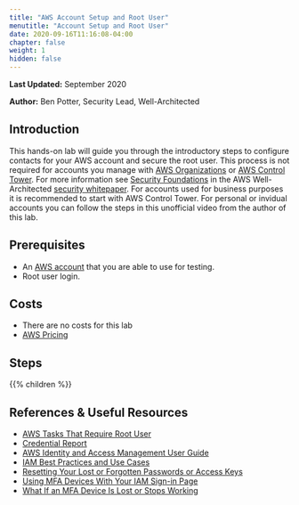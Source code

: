 ```yaml
---
title: "AWS Account Setup and Root User"
menutitle: "Account Setup and Root User"
date: 2020-09-16T11:16:08-04:00
chapter: false
weight: 1
hidden: false
---
```


**Last Updated:** September 2020

**Author:** Ben Potter, Security Lead, Well-Architected


## Introduction

This hands-on lab will guide you through the introductory steps to configure contacts for your AWS account and secure the root user. This process is not required for accounts you manage with [AWS Organizations](https://aws.amazon.com/organizations/) or [AWS Control Tower](https://aws.amazon.com/controltower/). For more information see [Security Foundations](https://docs.aws.amazon.com/wellarchitected/latest/security-pillar/security.html) in the AWS Well-Architected [security whitepaper](https://docs.aws.amazon.com/wellarchitected/latest/security-pillar/welcome.html). For accounts used for business purposes it is recommended to start with AWS Control Tower. For personal or invidual accounts you can follow the steps in this unofficial video from the author of this lab.

## Prerequisites

- An [AWS account](https://portal.aws.amazon.com/gp/aws/developer/registration/index.html) that you are able to use for testing.
- Root user login.

## Costs

- There are no costs for this lab
- [AWS Pricing](https://aws.amazon.com/pricing/)

## Steps

{{% children  %}}

## References & Useful Resources

* [AWS Tasks That Require Root User](https://docs.aws.amazon.com/general/latest/gr/aws_tasks-that-require-root.html)
* [Credential Report](https://docs.aws.amazon.com/IAM/latest/UserGuide/id_credentials_getting-report.html)
* [AWS Identity and Access Management User Guide](https://docs.aws.amazon.com/IAM/latest/UserGuide/introduction.html)
* [IAM Best Practices and Use Cases](https://docs.aws.amazon.com/IAM/latest/UserGuide/IAMBestPracticesAndUseCases.html)
* [Resetting Your Lost or Forgotten Passwords or Access Keys](https://docs.aws.amazon.com/IAM/latest/UserGuide/id_credentials_access-keys_retrieve.html)
* [Using MFA Devices With Your IAM Sign-in Page](https://docs.aws.amazon.com/IAM/latest/UserGuide/console_sign-in-mfa.html)
* [What If an MFA Device Is Lost or Stops Working](https://docs.aws.amazon.com/IAM/latest/UserGuide/id_credentials_mfa_lost-or-broken.html)

